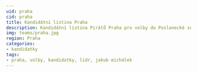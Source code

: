```yaml
---
uid: praha
cid: praha
title: Kandidátní listina Praha
description: Kandidátní listina Pirátů Praha pro volby do Poslanecké sněmovny 2017
img: teams/praha.jpg
region: Praha
categories:
- kandidatky
tags:
- praha, volby, kandidatky, lídr, jakub michálek
---
```


